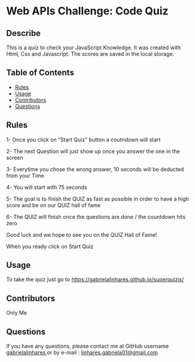   # Web APIs Challenge: Code Quiz

  ## Describe
  This is a quiz to check your JavaScript Knowledge. It was created with Html, Css and Javascript. The scores are saved in the local storage. 

  ## Table of Contents
  * [Rules](#Rules)
  * [Usage](#usage)
  * [Contributors](#contributors)
  * [Questions](#questions)
  
  ## Rules
1- Once you click on "Start Quiz" button a coutndown will start

2- The next Question will just show up once you answer the one in the screen

3- Everytime you chose the wrong answer, 10 seconds will be deducted from your Time

4- You will start with 75 seconds

5- The goal is to finish the QUIZ as fast as possible in order to have a high score and be on our QUIZ hall of fame

6- The QUIZ will finish once the questions are done / the countdown hits zero

Good luck and we hope to see you on the QUIZ Hall of Fame!

When you ready click on Start Quiz 
  
  ## Usage
 To take the quiz just go to  https://gabrielalinhares.github.io/superquizjs/
  
  
  ## Contributors
  Only Me
 
  
  ## Questions 
  If you have any questions, please contact me at GitHub username <a href="https://github.com/gabrielalinhares"> gabrielalinhares </a> or by e-mail :
  linhares.gabriela01@gmail.com
